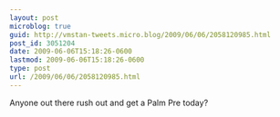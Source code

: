 ```yaml
---
layout: post
microblog: true
guid: http://vmstan-tweets.micro.blog/2009/06/06/2058120985.html
post_id: 3051204
date: 2009-06-06T15:18:26-0600
lastmod: 2009-06-06T15:18:26-0600
type: post
url: /2009/06/06/2058120985.html
---
```

Anyone out there rush out and get a Palm Pre today?
